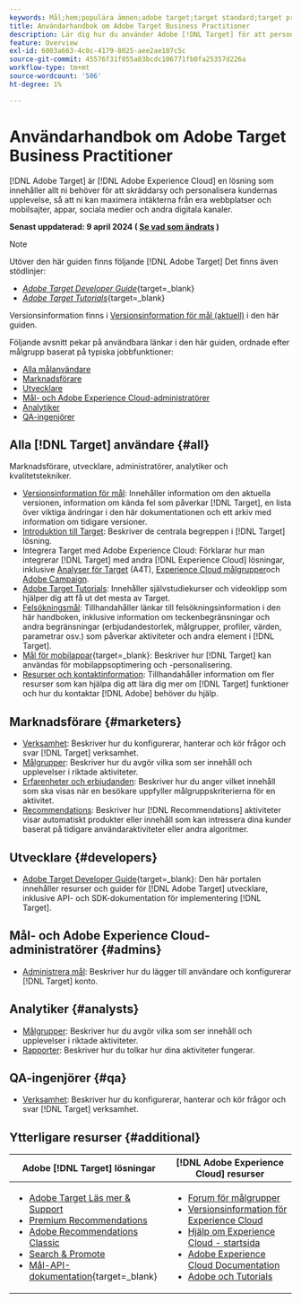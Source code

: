 ```yaml
---
keywords: Mål;hem;populära ämnen;adobe target;target standard;target premium;target documentation;adobe target documentation
title: Användarhandbok om Adobe Target Business Practitioner
description: Lär dig hur du använder Adobe [!DNL Target] för att personalisera kundernas upplevelse och maximera intäkterna på era webbplatser, mobilsajter, appar och andra digitala kanaler.
feature: Overview
exl-id: 6003a663-4c0c-4179-8025-aee2ae107c5c
source-git-commit: 45576f31f055a83bcdc106771fb0fa25357d226a
workflow-type: tm+mt
source-wordcount: '506'
ht-degree: 1%

---
```


# Användarhandbok om Adobe Target Business Practitioner

[!DNL Adobe Target] är [!DNL Adobe Experience Cloud] en lösning som innehåller allt ni behöver för att skräddarsy och personalisera kundernas upplevelse, så att ni kan maximera intäkterna från era webbplatser och mobilsajter, appar, sociala medier och andra digitala kanaler.

**Senast uppdaterad: 9 april 2024 ( [Se vad som ändrats](r-release-notes/doc-change.md) )**

>[!NOTE]
>
>Utöver den här guiden finns följande [!DNL Adobe Target] Det finns även stödlinjer:
>
>- [*Adobe Target Developer Guide*](https://experienceleague.adobe.com/docs/target-dev/developer/overview.html){target=_blank}
>- [*Adobe Target Tutorials*](https://experienceleague.adobe.com/docs/target-learn/tutorials/overview.html){target=_blank}
>
>Versionsinformation finns i [Versionsinformation för mål (aktuell)](/help/main/r-release-notes/release-notes.md) i den här guiden.

Följande avsnitt pekar på användbara länkar i den här guiden, ordnade efter målgrupp baserat på typiska jobbfunktioner:

- [Alla målanvändare](#all)
- [Marknadsförare](#marketers)
- [Utvecklare](#developers)
- [Mål- och Adobe Experience Cloud-administratörer](#admins)
- [Analytiker](#analysts)
- [QA-ingenjörer](#qa)

## Alla [!DNL Target] användare {#all}

Marknadsförare, utvecklare, administratörer, analytiker och kvalitetstekniker.

- [Versionsinformation för mål](r-release-notes/release-notes.md): Innehåller information om den aktuella versionen, information om kända fel som påverkar [!DNL Target], en lista över viktiga ändringar i den här dokumentationen och ett arkiv med information om tidigare versioner.
- [Introduktion till Target](c-intro/intro.md): Beskriver de centrala begreppen i [!DNL Target] lösning.
- Integrera Target med Adobe Experience Cloud: Förklarar hur man integrerar [!DNL Target] med andra [!DNL Experience Cloud] lösningar, inklusive [Analyser för Target](/help/main/c-integrating-target-with-mac/a4t/a4t.md) (A4T), [Experience Cloud målgrupper](/help/main/c-integrating-target-with-mac/mmp.md)och [Adobe Campaign](/help/main/c-integrating-target-with-mac/campaign-and-target.md).
- [Adobe Target Tutorials](https://experienceleague.adobe.com/docs/target-learn/tutorials/overview.html): Innehåller självstudiekurser och videoklipp som hjälper dig att få ut det mesta av Target.
- [Felsökningsmål](r-troubleshooting-target/troubleshooting-target.md): Tillhandahåller länkar till felsökningsinformation i den här handboken, inklusive information om teckenbegränsningar och andra begränsningar (erbjudandestorlek, målgrupper, profiler, värden, parametrar osv.) som påverkar aktiviteter och andra element i [!DNL Target].
- [Mål för mobilappar](https://experienceleague.adobe.com/docs/target-dev/developer/mobile-apps/overview.html){target=_blank}: Beskriver hur [!DNL Target] kan användas för mobilappsoptimering och -personalisering.
- [Resurser och kontaktinformation](cmp-resources-and-contact-information.md): Tillhandahåller information om fler resurser som kan hjälpa dig att lära dig mer om [!DNL Target] funktioner och hur du kontaktar [!DNL Adobe] behöver du hjälp.

## Marknadsförare {#marketers}

- [Verksamhet](c-activities/activities.md): Beskriver hur du konfigurerar, hanterar och kör frågor och svar [!DNL Target] verksamhet.
- [Målgrupper](c-target/target.md): Beskriver hur du avgör vilka som ser innehåll och upplevelser i riktade aktiviteter.
- [Erfarenheter och erbjudanden](c-experiences/experiences.md): Beskriver hur du anger vilket innehåll som ska visas när en besökare uppfyller målgruppskriterierna för en aktivitet.
- [Recommendations](c-recommendations/recommendations.md): Beskriver hur [!DNL Recommendations] aktiviteter visar automatiskt produkter eller innehåll som kan intressera dina kunder baserat på tidigare användaraktiviteter eller andra algoritmer.

## Utvecklare {#developers}

- [Adobe Target Developer Guide](https://experienceleague.adobe.com/docs/target-dev/developer/overview.html){target=_blank}: Den här portalen innehåller resurser och guider för [!DNL Adobe Target] utvecklare, inklusive API- och SDK-dokumentation för implementering [!DNL Target].

## Mål- och Adobe Experience Cloud-administratörer {#admins}

- [Administrera mål](administrating-target/administrating-target.md): Beskriver hur du lägger till användare och konfigurerar [!DNL Target] konto.

## Analytiker {#analysts}

- [Målgrupper](c-target/target.md): Beskriver hur du avgör vilka som ser innehåll och upplevelser i riktade aktiviteter.
- [Rapporter](c-reports/reports.md): Beskriver hur du tolkar hur dina aktiviteter fungerar.

## QA-ingenjörer {#qa}

- [Verksamhet](c-activities/activities.md): Beskriver hur du konfigurerar, hanterar och kör frågor och svar [!DNL Target] verksamhet.

## Ytterligare resurser {#additional}

| Adobe [!DNL Target] lösningar | [!DNL Adobe Experience Cloud] resurser |
|--- |--- |
| <ul><li>[Adobe Target Läs mer &amp; Support](https://helpx.adobe.com/support/target.html)</li><li>[Premium Recommendations](c-recommendations/recommendations.md)</li><li>[Adobe Recommendations Classic](/help/main/assets/adobe-recommendations-classic.pdf)</li><li>[Search &amp; Promote](https://experienceleague.adobe.com/docs/search-promote/using/sp-home.html)</li><li>[Mål-API-dokumentation](https://experienceleague.adobe.com/docs/target-dev/developer/api/target-api-overview.html){target=_blank}</li></ul> | <ul><li>[Forum för målgrupper](https://forums.adobe.com/community/experience-cloud/marketing-cloud/target)</li><li>[Versionsinformation för Experience Cloud](https://experienceleague.adobe.com/docs/release-notes/experience-cloud/current.html)</li><li>[Hjälp om Experience Cloud - startsida](https://helpx.adobe.com/support/experience-cloud.html)</li><li>[Adobe Experience Cloud Documentation](https://experienceleague.adobe.com/docs/experience-cloud/user-guides/home.html)</li><li>[Adobe och Tutorials](https://helpx.adobe.com/learning.html?promoid=KAUDK)</li></ul> |  |

